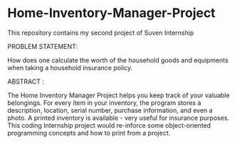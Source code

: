 # Home-Inventory-Manager-Project
This repository contains my second project of Suven Internship

PROBLEM STATEMENT: 

How does one calculate the worth of the household goods and equipments when taking a household insurance policy.

ABSTRACT : 

The Home Inventory Manager Project helps you keep track of your valuable belongings. For every item in your inventory, the program stores a description, location, serial number, purchase information, and even a photo. A printed inventory is available - very useful for insurance purposes. This coding Internship project would re-inforce some object-oriented programming concepts and how to print from a project.
